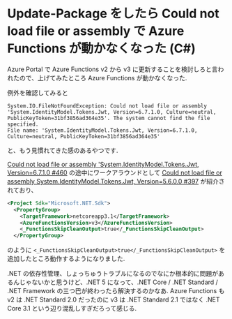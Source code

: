 # Update-Package をしたら Could not load file or assembly で Azure Functions が動かなくなった (C#)

Azure Portal で Azure Functions v2 から v3 に更新することを検討しろと言われたので、上げてみたところ Azure Functions が動かなくなった.

例外を確認してみると

```
System.IO.FileNotFoundException: Could not load file or assembly 'System.IdentityModel.Tokens.Jwt, Version=6.7.1.0, Culture=neutral, PublicKeyToken=31bf3856ad364e35'. The system cannot find the file specified.
File name: 'System.IdentityModel.Tokens.Jwt, Version=6.7.1.0, Culture=neutral, PublicKeyToken=31bf3856ad364e35'
```

と、もう見慣れてきた感のあるやつです.

[Could not load file or assembly 'System.IdentityModel.Tokens.Jwt, Version=6.7.1.0 #460](https://github.com/Azure/azure-functions-vs-build-sdk/issues/460) の途中にワークアラウンドとして [Could not load file or assembly System.IdentityModel.Tokens.Jwt, Version=5.6.0.0 #397](https://github.com/Azure/azure-functions-vs-build-sdk/issues/397) が紹介されており、

```xml
<Project Sdk="Microsoft.NET.Sdk">
  <PropertyGroup>
    <TargetFramework>netcoreapp3.1</TargetFramework>
    <AzureFunctionsVersion>v3</AzureFunctionsVersion>
    <_FunctionsSkipCleanOutput>true</_FunctionsSkipCleanOutput>
  </PropertyGroup>
```

のように `<_FunctionsSkipCleanOutput>true</_FunctionsSkipCleanOutput>` を追加したところ動作するようになりました.

.NET の依存性管理、しょっちゅうトラブルになるのでなにか根本的に問題があるんじゃないかと思うけど、.NET 5 になって、.NET Core / .NET Standard / .NET Framework の三つ巴が終わったら解決するのかなあ. Azure Functions も v2 は .NET Standard 2.0 だったのに v3 は .NET Standard 2.1 ではなく .NET Core 3.1 という辺り混乱しすぎだろって感じる.
